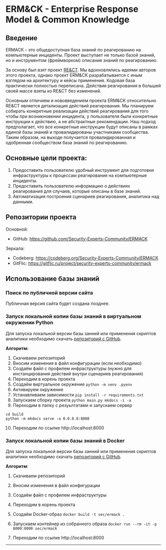 # ERM&CK - Enterprise Response Model & Common Knowledge

## Введение

ERMACK - это общедоступная база знаний по реагированию на компьютерные инциденты. Проект выступает не только базой знаний, но и инструментом (фреймворком) описания знаний по реагированию.

За основу был взят проект [RE&CT](https://github.com/atc-project/atc-react). Мы вдохновлялись идеями авторов этого проекта, однако проект ERM&CK разрабатывается с иным взглядом на архитектуру и кейсы применения. Кодовая база практически полностью переписана. Действия реагирования в большей своей массе взяты из RE&CT без изменений.

Основным отличием и нововведением проекта ERM&CK относительно RE&CT является детализация действий реагирования. Мы планируем собирать конкретные реализации действий реагирования для того чтобы при возникновении инцидента, у пользователя были конкретные инструкции к действию, а не абстрактные рекомендации. Наш подход предполагает, что все конкретные инструкции будут описаны в рамках единой базы знаний и провалидированы участниками сообщества. Таким образом, на выходе получается провалидированная и одобренная сообществом база знаний по реагированию.


## Основные цели проекта:
1) Предоставить пользователю удобный инструмент для подготовки инфраструктуры к процессам реагирования на компьютерные инциденты.
2) Предоставить пользователю информацию о действиях реагирования для случаев, которые описаны в базе знаний.
3) Автоматизация построения сценариев реагирования, аналитика над данными.


## Репозитории проекта
Основной:
- GitHub: https://github.com/Security-Experts-Community/ERMACK

Зеркала:
- Codeberg: https://codeberg.org/Security-Experts-Community/ERMACK
- GitFlic: https://gitflic.ru/project/security-experts-community/ermack


## Использование базы знаний
### Поиск по публичной версии сайта
Публичная версия сайта будет создана позднее.


### Запуск локальной копии базы знаний в виртуальном окружении Python
Для запуска локальной версии базы занний или применения скриптов аналитики необходимо скачать [репозиторий с GitHub][2].

**Алгоритм:**
1. Скачиваем репозиторий
2. Вносим изменения в файл конфигурации (если необходимо)
3. Создаём файл с профилем инфраструктуры (нужно для инстанцирования действий внутри сценариев реагирования)
4. Переходим в корень проекта
5. Создаём виртуальное окружение `python -m venv .pyenv`
6. Активируем окружение
7. Устанавливаем зависимости `pip install -r requirements.txt`
8. Запускаем сборку проекта `python main.py mkdocs -i -a`
9. Переходим в папку с резуьлтатами и запускаем сервер
```
cd build
python -m mkdocs serve -a 0.0.0.0:8000
```
10. Переходим по ссылке http://localhost:8000


### Запуск локальной копии базы знаний в Docker

Для запуска локальной версии базы занний или применения скриптов аналитики необходимо скачать [репозиторий с GitHub][2].

**Алгоритм**:
1. Скачиваем репозиторий

1. Вносим изменения в файл конфигурации

1. Создаём файл с профилем инфраструктуры

1. Переходим в корень проекта

1. Создаём Docker-образ
`docker build -t sec/ermack .`

1. Запускаем контейнер из собранного образа
`docker run --rm -it -p 8000:8000 sec/ermack`

1. Переходим по ссылке http://localhost:8000


---
[1]: https://ermack.github.io
[2]: https://github.com/Security-Experts-Community/ERMACK
